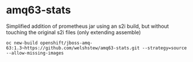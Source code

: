 # amq63-stats

Simplified addition of prometheus jar using an s2i build, but without touching the original s2i files (only extending assemble)

```
oc new-build openshift/jboss-amq-63:1.3~https://github.com/welshstew/amq63-stats.git --strategy=source --allow-missing-images
```